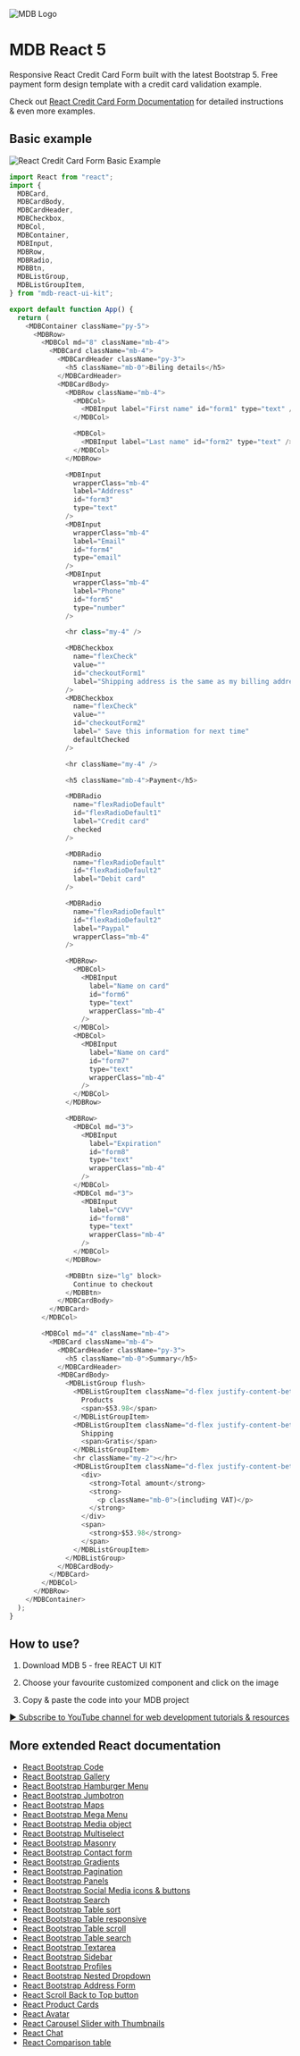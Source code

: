 ![MDB Logo](https://mdbootstrap.com/img/Marketing/general/logo/medium/mdb-react.png)

# MDB React 5

Responsive React Credit Card Form built with the latest Bootstrap 5. Free payment form design template with a credit card validation example.

Check out [React Credit Card Form Documentation](https://mdbootstrap.com/docs/react/extended/credit-card) for detailed instructions & even more examples.

## Basic example
![React Credit Card Form Basic Example](https://user-images.githubusercontent.com/108793661/184343380-c03af498-98f5-48e3-9b49-52bb2d126689.png)
```js
import React from "react";
import {
  MDBCard,
  MDBCardBody,
  MDBCardHeader,
  MDBCheckbox,
  MDBCol,
  MDBContainer,
  MDBInput,
  MDBRow,
  MDBRadio,
  MDBBtn,
  MDBListGroup,
  MDBListGroupItem,
} from "mdb-react-ui-kit";

export default function App() {
  return (
    <MDBContainer className="py-5">
      <MDBRow>
        <MDBCol md="8" className="mb-4">
          <MDBCard className="mb-4">
            <MDBCardHeader className="py-3">
              <h5 className="mb-0">Biling details</h5>
            </MDBCardHeader>
            <MDBCardBody>
              <MDBRow className="mb-4">
                <MDBCol>
                  <MDBInput label="First name" id="form1" type="text" />
                </MDBCol>

                <MDBCol>
                  <MDBInput label="Last name" id="form2" type="text" />
                </MDBCol>
              </MDBRow>

              <MDBInput
                wrapperClass="mb-4"
                label="Address"
                id="form3"
                type="text"
              />
              <MDBInput
                wrapperClass="mb-4"
                label="Email"
                id="form4"
                type="email"
              />
              <MDBInput
                wrapperClass="mb-4"
                label="Phone"
                id="form5"
                type="number"
              />

              <hr class="my-4" />

              <MDBCheckbox
                name="flexCheck"
                value=""
                id="checkoutForm1"
                label="Shipping address is the same as my billing address"
              />
              <MDBCheckbox
                name="flexCheck"
                value=""
                id="checkoutForm2"
                label=" Save this information for next time"
                defaultChecked
              />

              <hr className="my-4" />

              <h5 className="mb-4">Payment</h5>

              <MDBRadio
                name="flexRadioDefault"
                id="flexRadioDefault1"
                label="Credit card"
                checked
              />

              <MDBRadio
                name="flexRadioDefault"
                id="flexRadioDefault2"
                label="Debit card"
              />

              <MDBRadio
                name="flexRadioDefault"
                id="flexRadioDefault2"
                label="Paypal"
                wrapperClass="mb-4"
              />

              <MDBRow>
                <MDBCol>
                  <MDBInput
                    label="Name on card"
                    id="form6"
                    type="text"
                    wrapperClass="mb-4"
                  />
                </MDBCol>
                <MDBCol>
                  <MDBInput
                    label="Name on card"
                    id="form7"
                    type="text"
                    wrapperClass="mb-4"
                  />
                </MDBCol>
              </MDBRow>

              <MDBRow>
                <MDBCol md="3">
                  <MDBInput
                    label="Expiration"
                    id="form8"
                    type="text"
                    wrapperClass="mb-4"
                  />
                </MDBCol>
                <MDBCol md="3">
                  <MDBInput
                    label="CVV"
                    id="form8"
                    type="text"
                    wrapperClass="mb-4"
                  />
                </MDBCol>
              </MDBRow>

              <MDBBtn size="lg" block>
                Continue to checkout
              </MDBBtn>
            </MDBCardBody>
          </MDBCard>
        </MDBCol>

        <MDBCol md="4" className="mb-4">
          <MDBCard className="mb-4">
            <MDBCardHeader className="py-3">
              <h5 className="mb-0">Summary</h5>
            </MDBCardHeader>
            <MDBCardBody>
              <MDBListGroup flush>
                <MDBListGroupItem className="d-flex justify-content-between align-items-center border-0 px-0 pb-0">
                  Products
                  <span>$53.98</span>
                </MDBListGroupItem>
                <MDBListGroupItem className="d-flex justify-content-between align-items-center border-0 px-0 pb-0">
                  Shipping
                  <span>Gratis</span>
                </MDBListGroupItem>
                <hr className="my-2"></hr>
                <MDBListGroupItem className="d-flex justify-content-between align-items-center border-0 px-0 pb-0">
                  <div>
                    <strong>Total amount</strong>
                    <strong>
                      <p className="mb-0">(including VAT)</p>
                    </strong>
                  </div>
                  <span>
                    <strong>$53.98</strong>
                  </span>
                </MDBListGroupItem>
              </MDBListGroup>
            </MDBCardBody>
          </MDBCard>
        </MDBCol>
      </MDBRow>
    </MDBContainer>
  );
}

```

## How to use?

1. Download MDB 5 - free REACT UI KIT

2. Choose your favourite customized component and click on the image

3. Copy & paste the code into your MDB project

[▶️ Subscribe to YouTube channel for web development tutorials & resources](https://www.youtube.com/MDBootstrap?sub_confirmation=1)

## More extended React documentation
<ul>
<li><a href="https://mdbootstrap.com/docs/react/extended/code/">React Bootstrap Code</a></li>
<li><a href="https://mdbootstrap.com/docs/react/extended/gallery/">React Bootstrap Gallery</a></li>
<li><a href="https://mdbootstrap.com/docs/react/extended/hamburger-menu/">React Bootstrap Hamburger Menu</a></li>
<li><a href="https://mdbootstrap.com/docs/react/extended/jumbotron/">React Bootstrap Jumbotron</a></li>
<li><a href="https://mdbootstrap.com/docs/react/extended/maps/">React Bootstrap Maps</a></li>
<li><a href="https://mdbootstrap.com/docs/react/extended/mega-menu//">React Bootstrap Mega Menu</a></li>
<li><a href="https://mdbootstrap.com/docs/react/extended/media-object/">React Bootstrap Media object</a></li>
<li><a href="https://mdbootstrap.com/docs/react/extended/multiselect/">React Bootstrap Multiselect</a></li>
<li><a href="https://mdbootstrap.com/docs/react/extended/masonry/">React Bootstrap Masonry</a></li>
<li><a href="https://mdbootstrap.com/docs/react/extended/contact/">React Bootstrap Contact form</a></li>
<li><a href="https://mdbootstrap.com/docs/react/extended/gradients/">React Bootstrap Gradients</a></li>
<li><a href="https://mdbootstrap.com/docs/react/extended/pagination/">React Bootstrap Pagination</a></li>
<li><a href="https://mdbootstrap.com/docs/react/extended/panels/">React Bootstrap Panels</a></li>
<li><a href="https://mdbootstrap.com/docs/react/extended/social-media/">React Bootstrap Social Media icons & buttons</a></li>
<li><a href="https://mdbootstrap.com/docs/react/extended/search/">React Bootstrap Search</a></li>
<li><a href="https://mdbootstrap.com/docs/react/extended/table-sort/">React Bootstrap Table sort</a></li>
<li><a href="https://mdbootstrap.com/docs/react/extended/table-responsive/">React Bootstrap Table responsive</a></li>
<li><a href="https://mdbootstrap.com/docs/react/extended/table-scroll/">React Bootstrap Table scroll</a></li>
<li><a href="https://mdbootstrap.com/docs/react/extended/table-search/">React Bootstrap Table search</a></li>
<li><a href="https://mdbootstrap.com/docs/react/extended/textarea/">React Bootstrap Textarea</a></li>
<li><a href="https://mdbootstrap.com/docs/react/extended/sidebar/">React Bootstrap Sidebar</a></li>
<li><a href="https://mdbootstrap.com/docs/react/extended/profiles/">React Bootstrap Profiles</a></li>
<li><a href="https://mdbootstrap.com/docs/react/extended/dropdown-multilevel/">React Bootstrap Nested Dropdown</a></li>
<li><a href="https://mdbootstrap.com/docs/react/extended/bootstrap-address-form/">React Bootstrap Address Form</a></li>
<li><a href="https://mdbootstrap.com/docs/react/extended/back-to-top">React Scroll Back to Top button</a></li>
<li><a href="https://mdbootstrap.com/docs/react/extended/product-cards">React Product Cards</a></li>
<li><a href="https://mdbootstrap.com/docs/react/extended/avatar">React Avatar</a></li>
<li><a href="https://mdbootstrap.com/docs/react/extended/carousel-with-thumbnails">React Carousel Slider with Thumbnails</a></li>
<li><a href="https://mdbootstrap.com/docs/react/extended/chat">React Chat</a></li>
<li><a href="https://mdbootstrap.com/docs/react/extended/comparison-table">React Comparison table</a></li>
</ul>

